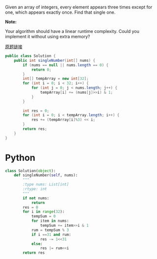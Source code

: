 Given an array of integers, every element appears three times except for one, which appears exactly once. Find that single one.

**Note:**

Your algorithm should have a linear runtime complexity. Could you implement it without using extra memory?

[原题链接](https://leetcode.com/problems/single-number-ii/tabs/description)

```java
public class Solution {
    public int singleNumber(int[] nums) {
        if (nums == null || nums.length == 0) {
			return 0;
		}
        int[] tempArray = new int[32];
        for (int i = 0; i < 32; i++) {
			for (int j = 0; j < nums.length; j++) {
				tempArray[i] += (nums[j]>>i) & 1;
			}
		}
        
        int res = 0;
        for (int i = 0; i < tempArray.length; i++) {
			res += (tempArray[i]%3) << i;
		}
        return res;
    }
}
```

# Python
```python
class Solution(object):
    def singleNumber(self, nums):
        """
        :type nums: List[int]
        :rtype: int
        """
        if not nums:
            return
        res = 0
        for i in range(32):
            tempSum = 0
            for item in nums:
                tempSum += item>>i & 1
            rum = tempSum % 3
            if i ==31 and rum:
                res -= 1<<31
            else:
                res |= rum<<i
        return res
```
